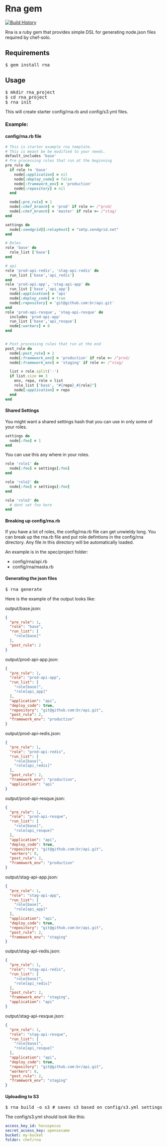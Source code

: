 # Rna gem

[![Build History][2]][1]

[1]: http://travis-ci.org/tongueroo/rna
[2]: https://secure.travis-ci.org/tongueroo/rna.png?branch=master

Rna is a ruby gem that provides simple DSL for generating node.json files required by chef-solo.

## Requirements

<pre>
$ gem install rna
</pre>

## Usage

<pre>
$ mkdir rna_project
$ cd rna_project
$ rna init
</pre>

This will create starter config/rna.rb and config/s3.yml files.

### Example:

#### config/rna.rb file

```ruby
# This is starter example rna template.
# This is meant be be modified to your needs.
default_includes 'base'
# Pre processing rules that run at the beginning
pre_rule do
  if role != 'base'
    node[:application] = nil
    node[:deploy_code] = false
    node[:framework_env] = 'production'
    node[:repository] = nil
  end

  node[:pre_rule] = 1
  node[:chef_branch] = 'prod' if role =~ /^prod/
  node[:chef_branch] = 'master' if role =~ /^stag/
end

settings do
  node[:sendgrid][:relayhost] = "smtp.sendgrid.net"
end

# Roles
role 'base' do
  role_list ['base']
end

# api
role 'prod-api-redis', 'stag-api-redis' do
  run_list ['base','api_redis']
end
role 'prod-api-app', 'stag-api-app' do
  run_list ['base','api_app']
  node[:application] = 'api'
  node[:deploy_code] = true
  node[:repository] = 'git@github.com:br/api.git'
end
role 'prod-api-resque', 'stag-api-resque' do
  includes 'prod-api-app'
  run_list ['base','api_resque']
  node[:workers] = 8
end


# Post processing rules that run at the end
post_rule do
  node[:post_rule] = 2
  node[:framework_env] = 'production' if role =~ /^prod/
  node[:framework_env] = 'staging' if role =~ /^stag/

  list = role.split('-')
  if list.size == 3
    env, repo, role = list
    role_list ['base', "#{repo}_#{role}"]
    node[:application] = repo
  end
end
```

#### Shared Settings

You might want a shared settings hash that you can use in only some of your roles.

```ruby
settings do
  node[:foo] = 1
end
```

You can use this any where in your roles.

```ruby
role 'role1' do
  node[:foo] = settings[:foo]
end

role 'role2' do
  node[:foo] = settings[:foo]
end

role 'role3' do
  # dont set foo here
end
```

#### Breaking up config/rna.rb

If you have a lot of roles, the config/rna.rb file can get unwieldy long.  You can break up the rna.rb file and put role defintions in the config/rna directory.  Any file in this directory will be automatically loaded. 

An example is in the spec/project folder:

* config/rna/api.rb
* config/rna/masta.rb

#### Generating the json files

<pre>
$ rna generate
</pre>

Here is the example of the output looks like:

output/base.json:

```json
{
  "pre_rule": 1,
  "role": "base",
  "run_list": [
    "role[base]"
  ],
  "post_rule": 2
}
```

output/prod-api-app.json:

```json
{
  "pre_rule": 1,
  "role": "prod-api-app",
  "run_list": [
    "role[base]",
    "role[api_app]"
  ],
  "application": "api",
  "deploy_code": true,
  "repository": "git@github.com:br/api.git",
  "post_rule": 2,
  "framework_env": "production"
}
```

output/prod-api-redis.json:

```json
{
  "pre_rule": 1,
  "role": "prod-api-redis",
  "run_list": [
    "role[base]",
    "role[api_redis]"
  ],
  "post_rule": 2,
  "framework_env": "production",
  "application": "api"
}
```

output/prod-api-resque.json:

```json
{
  "pre_rule": 1,
  "role": "prod-api-resque",
  "run_list": [
    "role[base]",
    "role[api_resque]"
  ],
  "application": "api",
  "deploy_code": true,
  "repository": "git@github.com:br/api.git",
  "workers": 8,
  "post_rule": 2,
  "framework_env": "production"
}
```

output/stag-api-app.json:

```json
{
  "pre_rule": 1,
  "role": "stag-api-app",
  "run_list": [
    "role[base]",
    "role[api_app]"
  ],
  "application": "api",
  "deploy_code": true,
  "repository": "git@github.com:br/api.git",
  "post_rule": 2,
  "framework_env": "staging"
}
```

output/stag-api-redis.json:

```json
{
  "pre_rule": 1,
  "role": "stag-api-redis",
  "run_list": [
    "role[base]",
    "role[api_redis]"
  ],
  "post_rule": 2,
  "framework_env": "staging",
  "application": "api"
}
```

output/stag-api-resque.json:

```json
{
  "pre_rule": 1,
  "role": "stag-api-resque",
  "run_list": [
    "role[base]",
    "role[api_resque]"
  ],
  "application": "api",
  "deploy_code": true,
  "repository": "git@github.com:br/api.git",
  "workers": 8,
  "post_rule": 2,
  "framework_env": "staging"
}
```

#### Uploading to S3

<pre>
$ rna build -o s3 # saves s3 based on config/s3.yml settings
</pre>

The config/s3.yml should look like this:

```yaml
access_key_id: hocuspocus
secret_access_key: opensesame
bucket: my-bucket
folder: chef/rna
```